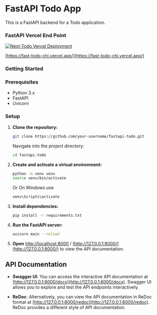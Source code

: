 # FastAPI Todo App

This is a FastAPI backend for a Todo application.

### FastAPI Vercel End Point

[![Next-Todo Vercel Deployment](https://img.shields.io/badge/Deployment-Vercel-000000?style=for-the-badge&logo=vercel&logoColor=white)](https://fast-api-steel.vercel.app/)

[https://fast-todo-chi.vercel.app/](https://fast-todo-chi.vercel.app/)

### Getting Started

### Prerequisites

- Python 3.x
- FastAPI
- Uvicorn

### Setup

1. **Clone the repository:**

   ```bash
   git clone https://github.com/your-username/fastapi-todo.git
   ```

   Navigate into the project directory:

   ```bash
   cd fastapi-todo
   ```

2. **Create and activate a virtual environment:**

   ```bash
   python -m venv venv
   source venv/bin/activate
   ```

   Or On Windows use

   ```bash
   venv\Scripts\activate
   ```

3. **Install dependencies:**

   ```bash
   pip install -r requirements.txt
   ```

4. **Run the FastAPI server:**

   ```bash
   uvicorn main --reload
   ```

5. **Open** [http://localhost:8000](http://localhost:8000) / [http://127.0.0.1:8000/](http://127.0.0.1:8000/) to view the API documentation.

## API Documentation

- **Swagger UI**: You can access the interactive API documentation at [http://127.0.0.1:8000/docs](http://127.0.0.1:8000/docs). Swagger UI allows you to explore and test the API endpoints interactively.

- **ReDoc**: Alternatively, you can view the API documentation in ReDoc format at [http://127.0.0.1:8000/redoc](http://127.0.0.1:8000/redoc). ReDoc provides a different style of API documentation.
